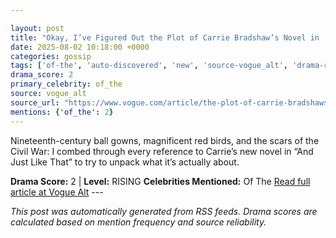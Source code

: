 ```yaml
---

layout: post
title: "Okay, I’ve Figured Out the Plot of Carrie Bradshaw’s Novel in ‘And Just Like That’"
date: 2025-08-02 10:18:00 +0000
categories: gossip
tags: ['of-the', 'auto-discovered', 'new', 'source-vogue_alt', 'drama-rising']
drama_score: 2
primary_celebrity: of_the
source: vogue_alt
source_url: "https://www.vogue.com/article/the-plot-of-carrie-bradshaws-novel-in-and-just-like-that-season-3"
mentions: {'of_the': 2}
---
```


Nineteenth-century ball gowns, magnificent red birds, and the scars of the Civil War: I combed through every reference to Carrie’s new novel in “And Just Like That” to try to unpack what it’s actually about.

**Drama Score:** 2 | **Level:** RISING **Celebrities Mentioned:** Of The [Read full article at Vogue Alt](https://www.vogue.com/article/the-plot-of-carrie-bradshaws-novel-in-and-just-like-that-season-3) --- 

*This post was automatically generated from RSS feeds. Drama scores are calculated based on mention frequency and source reliability.*